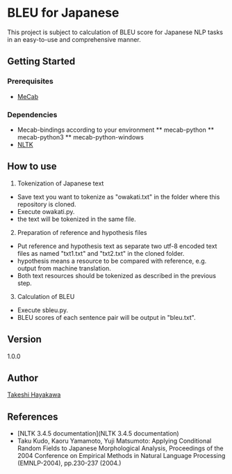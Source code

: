 # BLEU for Japanese
This project is subject to calculation of BLEU score for Japanese NLP tasks in an easy-to-use and comprehensive manner.
## Getting Started
### Prerequisites
* [MeCab](http://taku910.github.io/mecab/)
### Dependencies
* Mecab-bindings according to your environment
** mecab-python
** mecab-python3
** mecab-python-windows
* [NLTK](https://www.nltk.org/)
## How to use
1. Tokenization of Japanese text
* Save text you want to tokenize as "owakati.txt" in the folder where this repository is cloned.
* Execute owakati.py.
* the text will be tokenized in the same file.
2. Preparation of reference and hypothesis files
* Put reference and hypothesis text as separate two utf-8 encoded text files as named "txt1.txt" and "txt2.txt" in the cloned folder.
* hypothesis means a resource to be compared with reference, e.g. output from machine translation.
* Both text resources should be tokenized as described in the previous step.
3. Calculation of BLEU
* Execute sbleu.py.
* BLEU scores of each sentence pair will be output in "bleu.txt".
## Version
1.0.0
## Author
[Takeshi Hayakawa](https://github.com/taquecih)
## References
* [NLTK 3.4.5 documentation](NLTK 3.4.5 documentation)
* Taku Kudo, Kaoru Yamamoto, Yuji Matsumoto: Applying Conditional Random Fields to Japanese Morphological Analysis, Proceedings of the 2004 Conference on Empirical Methods in Natural Language Processing (EMNLP-2004), pp.230-237 (2004.)
